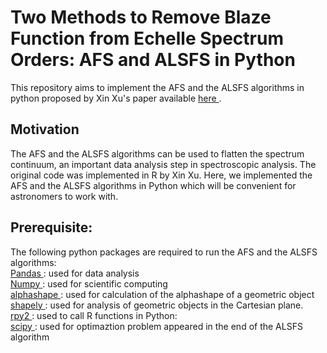 # Two Methods to Remove Blaze Function from Echelle Spectrum Orders: AFS and ALSFS in Python

This repository aims to implement the AFS and the ALSFS algorithms in python proposed by Xin Xu's paper available  <a href="https://arxiv.org/pdf/1904.10065.pdf"> here </a>.  </p>

## Motivation
The AFS and the ALSFS algorithms can be used to flatten the spectrum continuum, an important data analysis step in spectroscopic analysis. The original code was implemented in R by Xin Xu. Here, we implemented the AFS and the ALSFS algorithms in Python which will be convenient for astronomers to work with. 

## Prerequisite:
The following python packages are required to run the AFS and the ALSFS algorithms: 
<br><a href="https://pandas.pydata.org/"> Pandas </a> : used for data analysis 
<br><a href="https://www.numpy.org/"> Numpy </a> : used for scientific computing
<br><a href="https://pypi.org/project/alphashape/"> alphashape </a>: used for calculation of the alphashape of a geometric object
<br><a href="https://pypi.org/project/Shapely/"> shapely </a>: used for analysis of geometric objects in the Cartesian plane.
<br><a href="https://rpy2.readthedocs.io/en/version_2.8.x/overview.html"> rpy2 </a>: used to call R functions in Python: 
<br><a href="https://www.scipy.org/"> scipy </a>: used for optimaztion problem appeared in the end of the ALSFS algorithm


